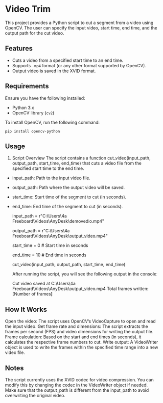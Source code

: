 # Video Trim

This project provides a Python script to cut a segment from a video using OpenCV. The user can specify the input video, start time, end time, and the output path for the cut video.

## Features

- Cuts a video from a specified start time to an end time.
- Supports `.mp4` format (or any other format supported by OpenCV).
- Output video is saved in the XVID format.

## Requirements

Ensure you have the following installed:

- Python 3.x
- OpenCV library (`cv2`)

To install OpenCV, run the following command:


    pip install opencv-python
  
## Usage
1. Script Overview
The script contains a function cut_video(input_path, output_path, start_time, end_time) that cuts a video file from the specified start time to the end time.

- input_path: Path to the input video file.
- output_path: Path where the output video will be saved.
- start_time: Start time of the segment to cut (in seconds).
- end_time: End time of the segment to cut (in seconds).
  
   input_path = r"C:\Users\4a Freeboard\Videos\AnyDesk\demovedio.mp4"
  
   output_path = r"C:\Users\4a Freeboard\Videos\AnyDesk\output_video.mp4"
  
   start_time = 0   # Start time in seconds
  
   end_time = 10    # End time in seconds

   cut_video(input_path, output_path, start_time, end_time)

  After running the script, you will see the following output in the console:

    Cut video saved at C:\Users\4a Freeboard\Videos\AnyDesk\output_video.mp4
    Total frames written: [Number of frames]

## How It Works
Open the video: The script uses OpenCV’s VideoCapture to open and read the input video.
Get frame rate and dimensions: The script extracts the frames per second (FPS) and video dimensions for writing the output file.
Frame calculation: Based on the start and end times (in seconds), it calculates the respective frame numbers to cut.
Write output: A VideoWriter object is used to write the frames within the specified time range into a new video file.

## Notes
The script currently uses the XVID codec for video compression. You can modify this by changing the codec in the VideoWriter object if needed.
Make sure that the output_path is different from the input_path to avoid overwriting the original video.
